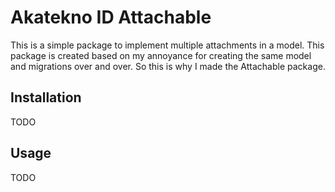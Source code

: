 # Akatekno ID Attachable

This is a simple package to implement multiple attachments in a model. This package is created based on my annoyance for creating the same model and migrations over and over. So this is why I made the Attachable package.


## Installation

TODO


## Usage

TODO
